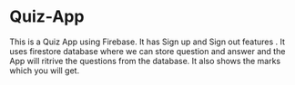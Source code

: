 # Quiz-App
This is a Quiz App using Firebase.
It has Sign up and Sign out features .
It uses firestore database where we can store question and answer and the App will ritrive the questions from the database.
It also shows the marks which you will get.
